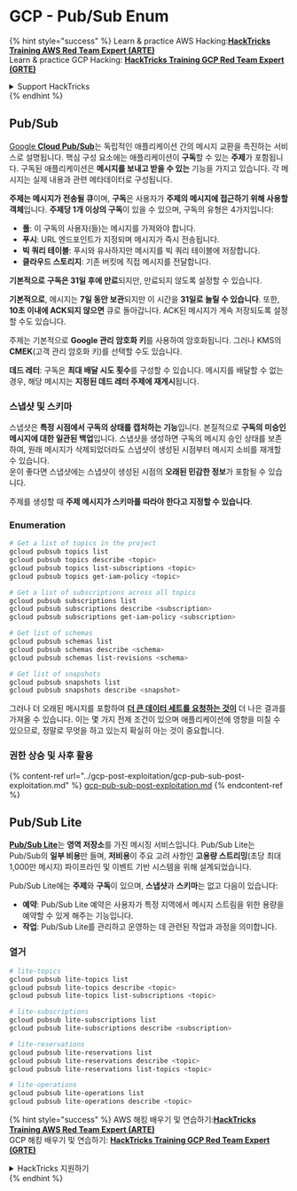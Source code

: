 # GCP - Pub/Sub Enum

{% hint style="success" %}
Learn & practice AWS Hacking:<img src="../../../.gitbook/assets/image (1).png" alt="" data-size="line">[**HackTricks Training AWS Red Team Expert (ARTE)**](https://training.hacktricks.xyz/courses/arte)<img src="../../../.gitbook/assets/image (1).png" alt="" data-size="line">\
Learn & practice GCP Hacking: <img src="../../../.gitbook/assets/image (2).png" alt="" data-size="line">[**HackTricks Training GCP Red Team Expert (GRTE)**<img src="../../../.gitbook/assets/image (2).png" alt="" data-size="line">](https://training.hacktricks.xyz/courses/grte)

<details>

<summary>Support HackTricks</summary>

* Check the [**subscription plans**](https://github.com/sponsors/carlospolop)!
* **Join the** 💬 [**Discord group**](https://discord.gg/hRep4RUj7f) or the [**telegram group**](https://t.me/peass) or **follow** us on **Twitter** 🐦 [**@hacktricks\_live**](https://twitter.com/hacktricks\_live)**.**
* **Share hacking tricks by submitting PRs to the** [**HackTricks**](https://github.com/carlospolop/hacktricks) and [**HackTricks Cloud**](https://github.com/carlospolop/hacktricks-cloud) github repos.

</details>
{% endhint %}

## Pub/Sub <a href="#reviewing-cloud-pubsub" id="reviewing-cloud-pubsub"></a>

[Google **Cloud Pub/Sub**](https://cloud.google.com/pubsub/)는 독립적인 애플리케이션 간의 메시지 교환을 촉진하는 서비스로 설명됩니다. 핵심 구성 요소에는 애플리케이션이 **구독**할 수 있는 **주제**가 포함됩니다. 구독된 애플리케이션은 **메시지를 보내고 받을 수 있는** 기능을 가지고 있습니다. 각 메시지는 실제 내용과 관련 메타데이터로 구성됩니다.

**주제는 메시지가 전송될 큐**이며, **구독**은 사용자가 **주제의 메시지에 접근하기 위해 사용할 객체**입니다. **주제당 1개 이상의 구독**이 있을 수 있으며, 구독의 유형은 4가지입니다:

* **풀**: 이 구독의 사용자(들)는 메시지를 가져와야 합니다.
* **푸시**: URL 엔드포인트가 지정되며 메시지가 즉시 전송됩니다.
* **빅 쿼리 테이블**: 푸시와 유사하지만 메시지를 빅 쿼리 테이블에 저장합니다.
* **클라우드 스토리지**: 기존 버킷에 직접 메시지를 전달합니다.

**기본적으로** **구독은 31일 후에 만료**되지만, 만료되지 않도록 설정할 수 있습니다.

**기본적으로**, 메시지는 **7일 동안 보관**되지만 이 시간을 **31일로 늘릴 수 있습니다**. 또한, **10초 이내에 ACK되지 않으면** 큐로 돌아갑니다. ACK된 메시지가 계속 저장되도록 설정할 수도 있습니다.

주제는 기본적으로 **Google 관리 암호화 키**를 사용하여 암호화됩니다. 그러나 KMS의 **CMEK**(고객 관리 암호화 키)를 선택할 수도 있습니다.

**데드 레터**: 구독은 **최대 배달 시도 횟수**를 구성할 수 있습니다. 메시지를 배달할 수 없는 경우, 해당 메시지는 **지정된 데드 레터 주제에 재게시**됩니다.

### 스냅샷 및 스키마

스냅샷은 **특정 시점에서 구독의 상태를 캡처하는 기능**입니다. 본질적으로 **구독의 미승인 메시지에 대한 일관된 백업**입니다. 스냅샷을 생성하면 구독의 메시지 승인 상태를 보존하여, 원래 메시지가 삭제되었더라도 스냅샷이 생성된 시점부터 메시지 소비를 재개할 수 있습니다.\
운이 좋다면 스냅샷에는 스냅샷이 생성된 시점의 **오래된 민감한 정보**가 포함될 수 있습니다.

주제를 생성할 때 **주제 메시지가 스키마를 따라야 한다고 지정할 수 있습니다**.

### Enumeration
```bash
# Get a list of topics in the project
gcloud pubsub topics list
gcloud pubsub topics describe <topic>
gcloud pubsub topics list-subscriptions <topic>
gcloud pubsub topics get-iam-policy <topic>

# Get a list of subscriptions across all topics
gcloud pubsub subscriptions list
gcloud pubsub subscriptions describe <subscription>
gcloud pubsub subscriptions get-iam-policy <subscription>

# Get list of schemas
gcloud pubsub schemas list
gcloud pubsub schemas describe <schema>
gcloud pubsub schemas list-revisions <schema>

# Get list of snapshots
gcloud pubsub snapshots list
gcloud pubsub snapshots describe <snapshot>
```
그러나 더 오래된 메시지를 포함하여 [**더 큰 데이터 세트를 요청하는 것이**](https://cloud.google.com/pubsub/docs/replay-overview) 더 나은 결과를 가져올 수 있습니다. 이는 몇 가지 전제 조건이 있으며 애플리케이션에 영향을 미칠 수 있으므로, 정말로 무엇을 하고 있는지 확실히 아는 것이 중요합니다.

### 권한 상승 및 사후 활용

{% content-ref url="../gcp-post-exploitation/gcp-pub-sub-post-exploitation.md" %}
[gcp-pub-sub-post-exploitation.md](../gcp-post-exploitation/gcp-pub-sub-post-exploitation.md)
{% endcontent-ref %}

## Pub/Sub Lite

[**Pub/Sub Lite**](https://cloud.google.com/pubsub/docs/choosing-pubsub-or-lite)는 **영역 저장소**를 가진 메시징 서비스입니다. Pub/Sub Lite는 Pub/Sub의 **일부 비용**만 들며, **저비용**이 주요 고려 사항인 **고용량 스트리밍**(초당 최대 1,000만 메시지) 파이프라인 및 이벤트 기반 시스템을 위해 설계되었습니다.

Pub/Sub Lite에는 **주제**와 **구독**이 있으며, **스냅샷**과 **스키마**는 없고 다음이 있습니다:

* **예약**: Pub/Sub Lite 예약은 사용자가 특정 지역에서 메시지 스트림을 위한 용량을 예약할 수 있게 해주는 기능입니다.
* **작업**: Pub/Sub Lite를 관리하고 운영하는 데 관련된 작업과 과정을 의미합니다.

### 열거
```bash
# lite-topics
gcloud pubsub lite-topics list
gcloud pubsub lite-topics describe <topic>
gcloud pubsub lite-topics list-subscriptions <topic>

# lite-subscriptions
gcloud pubsub lite-subscriptions list
gcloud pubsub lite-subscriptions describe <subscription>

# lite-reservations
gcloud pubsub lite-reservations list
gcloud pubsub lite-reservations describe <topic>
gcloud pubsub lite-reservations list-topics <topic>

# lite-operations
gcloud pubsub lite-operations list
gcloud pubsub lite-operations describe <topic>
```
{% hint style="success" %}
AWS 해킹 배우기 및 연습하기:<img src="../../../.gitbook/assets/image (1).png" alt="" data-size="line">[**HackTricks Training AWS Red Team Expert (ARTE)**](https://training.hacktricks.xyz/courses/arte)<img src="../../../.gitbook/assets/image (1).png" alt="" data-size="line">\
GCP 해킹 배우기 및 연습하기: <img src="../../../.gitbook/assets/image (2).png" alt="" data-size="line">[**HackTricks Training GCP Red Team Expert (GRTE)**<img src="../../../.gitbook/assets/image (2).png" alt="" data-size="line">](https://training.hacktricks.xyz/courses/grte)

<details>

<summary>HackTricks 지원하기</summary>

* [**구독 계획**](https://github.com/sponsors/carlospolop) 확인하기!
* **💬 [**Discord 그룹**](https://discord.gg/hRep4RUj7f) 또는 [**텔레그램 그룹**](https://t.me/peass)에 참여하거나 **Twitter** 🐦 [**@hacktricks\_live**](https://twitter.com/hacktricks\_live)**를 팔로우하세요.**
* **[**HackTricks**](https://github.com/carlospolop/hacktricks) 및 [**HackTricks Cloud**](https://github.com/carlospolop/hacktricks-cloud) 깃허브 리포지토리에 PR을 제출하여 해킹 트릭을 공유하세요.**

</details>
{% endhint %}
